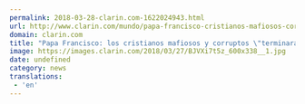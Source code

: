 ```yaml
---
permalink: 2018-03-28-clarin.com-1622024943.html
url: http://www.clarin.com/mundo/papa-francisco-cristianos-mafiosos-corruptos-terminaran-mal_0_B1xA_7t5M.html
domain: clarin.com
title: "Papa Francisco: los cristianos mafiosos y corruptos \"terminarán mal""
image: https://images.clarin.com/2018/03/27/BJVXi7t5z_600x338__1.jpg
date: undefined
category: news
translations: 
 - 'en'
---
```


